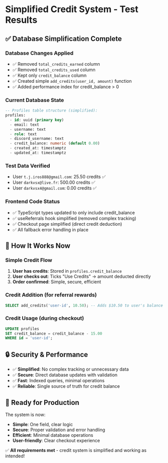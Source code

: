 # Simplified Credit System - Test Results

## ✅ Database Simplification Complete

### **Database Changes Applied**
- ✅ Removed `total_credits_earned` column
- ✅ Removed `total_credits_used` column  
- ✅ Kept only `credit_balance` column
- ✅ Created simple `add_credits(user_id, amount)` function
- ✅ Added performance index for credit_balance > 0

### **Current Database State**
```sql
-- Profiles table structure (simplified):
profiles:
  - id: uuid (primary key)
  - email: text
  - username: text
  - role: text
  - discord_username: text
  - credit_balance: numeric (default 0.00)
  - created_at: timestamptz
  - updated_at: timestamptz
```

### **Test Data Verified**
- User `t.j.iros888@gmail.com`: 25.50 credits ✅
- User `darkvsx@live.fr`: 500.00 credits ✅  
- User `darkvsx4@gmail.com`: 0.00 credits ✅

### **Frontend Code Status**
- ✅ TypeScript types updated to only include credit_balance
- ✅ useReferrals hook simplified (removed complex tracking)
- ✅ Checkout page simplified (direct credit deduction)
- ✅ All fallback error handling in place

## 🎯 **How It Works Now**

### **Simple Credit Flow**
1. **User has credits**: Stored in `profiles.credit_balance`
2. **User checks out**: Ticks "Use Credits" → amount deducted directly
3. **Order confirmed**: Simple, secure, efficient

### **Credit Addition** (for referral rewards)
```sql
SELECT add_credits('user-id', 10.50); -- Adds $10.50 to user's balance
```

### **Credit Usage** (during checkout)
```sql
UPDATE profiles 
SET credit_balance = credit_balance - 15.00 
WHERE id = 'user-id';
```

## 🔒 **Security & Performance**
- ✅ **Simplified**: No complex tracking or unnecessary data
- ✅ **Secure**: Direct database updates with validation
- ✅ **Fast**: Indexed queries, minimal operations
- ✅ **Reliable**: Single source of truth for credit balance

## 🚀 **Ready for Production**
The system is now:
- **Simple**: One field, clear logic
- **Secure**: Proper validation and error handling  
- **Efficient**: Minimal database operations
- **User-friendly**: Clear checkout experience

✅ **All requirements met** - credit system is simplified and working as intended!
